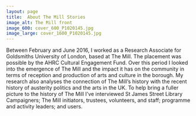 ```yaml
---
layout: page
title:  About The Mill Stories
image_alt: The Mill front
image_600: cover_600_P1020145.jpg
image_large: cover_1600_P1020145.jpg
---
```

Between February and June 2016, I worked as a Research Associate for Goldsmiths University of London, based at The Mill. The placement was possible by the AHRC Cultural Engagement Fund. Over this period I looked into the emergence of The Mill and the impact it has on the community in terms of reception and production of arts and culture in the borough. My research also analyses the connection of The Mill’s history with the recent history of austerity politics and the arts in the UK. To help bring a fuller picture to the history of The Mill I’ve interviewed St James Street Library Campaigners; The Mill initiators, trustees, volunteers, and staff; programme and activity leaders; and users. 
